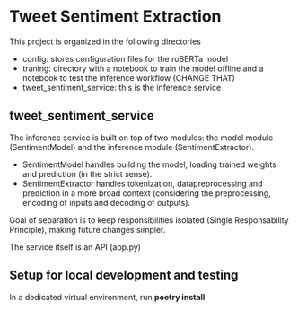 # Tweet Sentiment Extraction
This project is organized in the following directories
- config: stores configuration files for the roBERTa model
- traning: directory with a notebook to train the model offline and a notebook to test the inference workflow (CHANGE THAT)
- tweet_sentiment_service: this is the inference service

## tweet_sentiment_service
The inference service is built on top of two modules: the model module (SentimentModel) and the inference module (SentimentExtractor). 
- SentimentModel handles building the model, loading trained weights and prediction (in the strict sense). 
- SentimentExtractor handles tokenization, datapreprocessing and prediction in a more broad context (considering the preprocessing, encoding of inputs and decoding of outputs).

Goal of separation is to keep responsibilities isolated (Single Responsability Principle), making future changes simpler.

The service itself is an API (app.py)

## Setup for local development and testing
In a dedicated virtual environment, run **poetry install**

